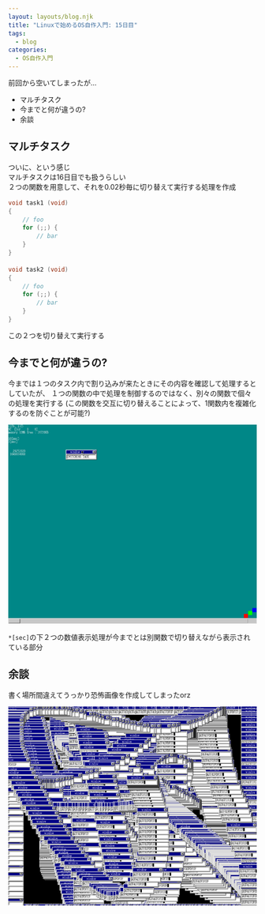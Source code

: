 ```yaml
---
layout: layouts/blog.njk
title: "Linuxで始めるOS自作入門: 15日目"
tags:
  - blog
categories:
  - OS自作入門
---
```


前回から空いてしまったが...
- マルチタスク
- 今までと何が違うの?
- 余談

## マルチタスク
ついに、という感じ  
マルチタスクは16日目でも扱うらしい  
２つの関数を用意して、それを0.02秒毎に切り替えて実行する処理を作成
```c
void task1 (void)
{
    // foo
    for (;;) {
        // bar
    }
}

void task2 (void)
{
    // foo
    for (;;) {
        // bar
    }
}
```
この２つを切り替えて実行する

## 今までと何が違うの?
今までは１つのタスク内で割り込みが来たときにその内容を確認して処理するとしていたが、
１つの関数の中で処理を制御するのではなく、別々の関数で個々の処理を実行する
(この関数を交互に切り替えることによって、1関数内を複雑化するのを防ぐことが可能?)

![OSの画像](os-15day.png)

`*[sec]`の下２つの数値表示処理が今までとは別関数で切り替えながら表示されている部分

## 余談
書く場所間違えてうっかり恐怖画像を作成してしまったorz

![バグったOSの画像](os-15day-2.png)
